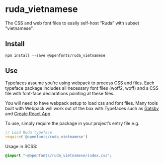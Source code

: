 
# ruda_vietnamese

The CSS and web font files to easily self-host “Ruda” with subset "vietnamese".

## Install

`npm install --save @openfonts/ruda_vietnamese`

## Use

Typefaces assume you’re using webpack to process CSS and files. Each typeface
package includes all necessary font files (woff2, woff) and a CSS file with
font-face declarations pointing at these files.

You will need to have webpack setup to load css and font files. Many tools built
with Webpack will work out of the box with Typefaces such as [Gatsby](https://github.com/gatsbyjs/gatsby)
and [Create React App](https://github.com/facebookincubator/create-react-app).

To use, simply require the package in your project’s entry file e.g.

```javascript
// Load Ruda typeface
require('@openfonts/ruda_vietnamese')
```

Usage in SCSS:
```scss
@import "~@openfonts/ruda_vietnamese/index.css";
```
